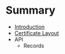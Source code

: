 # Summary

* [Introduction](README.md)
* [Certificate Layout](chapters/layout.md)
* API
   * Records

